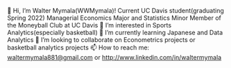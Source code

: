 👋 Hi, I’m Walter Mymala(WWMymala)!
Current UC Davis student(graduating Spring 2022)
Managerial Economics Major and Statistics Minor
Member of the Moneyball Club at UC Davis
👀 I’m interested in Sports Analytics(especially basketball)
🌱 I’m currently learning Japanese and Data Analytics
💞️ I’m looking to collaborate on Econometrics projects or basketball analytics projects
📫 How to reach me: waltermymala881@gmail.com or http://www.linkedin.com/in/waltermymala

